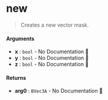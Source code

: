 # new

>  Creates a new vector mask.

#### Arguments

- **x** : `bool` \- No Documentation 🚧
- **y** : `bool` \- No Documentation 🚧
- **z** : `bool` \- No Documentation 🚧

#### Returns

- **arg0** : `BVec3A` \- No Documentation 🚧